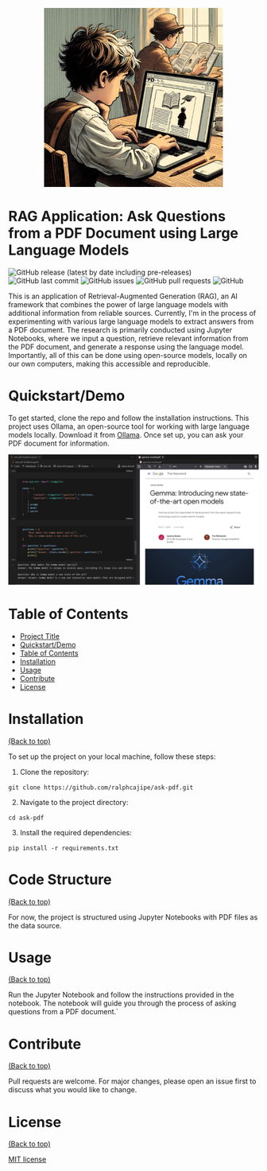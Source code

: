 <!-- Add banner here -->
<p align="center">
    <img src="./assets/boy.jfif" alt="Boy using laptop" width="360">
</p>

# RAG Application: Ask Questions from a PDF Document using Large Language Models

<!-- Add buttons here -->

![GitHub release (latest by date including pre-releases)](https://img.shields.io/github/v/release/ralphcajipe/ask-pdf?include_prereleases)
![GitHub last commit](https://img.shields.io/github/last-commit/ralphcajipe/ask-pdf)
![GitHub issues](https://img.shields.io/github/issues-raw/ralphcajipe/ask-pdf)
![GitHub pull requests](https://img.shields.io/github/issues-pr/ralphcajipe/ask-pdf)
![GitHub](https://img.shields.io/github/license/ralphcajipe/ask-pdf)

This is an application of Retrieval-Augmented Generation (RAG), an AI framework that combines the power of large language models with additional information from reliable sources. Currently, I'm in the process of experimenting with various large language models to extract answers from a PDF document. The research is primarily conducted using Jupyter Notebooks, where we input a question, retrieve relevant information from the PDF document, and generate a response using the language model. Importantly, all of this can be done using open-source models, locally on our own computers, making this accessible and reproducible.

# Quickstart/Demo
To get started, clone the repo and follow the installation instructions. This project uses Ollama, an open-source tool for working with large language models locally. Download it from [Ollama](https://ollama.com). Once set up, you can ask your PDF document for information.

<p align="center">
    <img src="./assets/demo.jpg" alt="Boy using laptop" width="1080">
</p>

# Table of Contents

- [Project Title](#project-title)
- [Quickstart/Demo](#quickstartdemo)
- [Table of Contents](#table-of-contents)
- [Installation](#installation)
- [Usage](#usage)
- [Contribute](#contribute)
- [License](#license)

# Installation
[(Back to top)](#table-of-contents)


To set up the project on your local machine, follow these steps:

1. Clone the repository: 

```shell 
git clone https://github.com/ralphcajipe/ask-pdf.git
```

2. Navigate to the project directory: 
```shell 
cd ask-pdf
```
3. Install the required dependencies: 
```shell
pip install -r requirements.txt
```

# Code Structure
[(Back to top)](#table-of-contents) 

For now, the project is structured using Jupyter Notebooks with PDF files as the data source.

# Usage
[(Back to top)](#table-of-contents)

Run the Jupyter Notebook and follow the instructions provided in the notebook. The notebook will guide you through the process of asking questions from a PDF document.`

# Contribute
[(Back to top)](#table-of-contents)

Pull requests are welcome. For major changes, please open an issue first to discuss what you would like to change.

# License
[(Back to top)](#table-of-contents)

[MIT license](./LICENSE)

